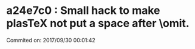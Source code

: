# a24e7c0 : Small hack to make plasTeX not put a space after \omit.

Commited on: 2017/09/30 00:01:42

